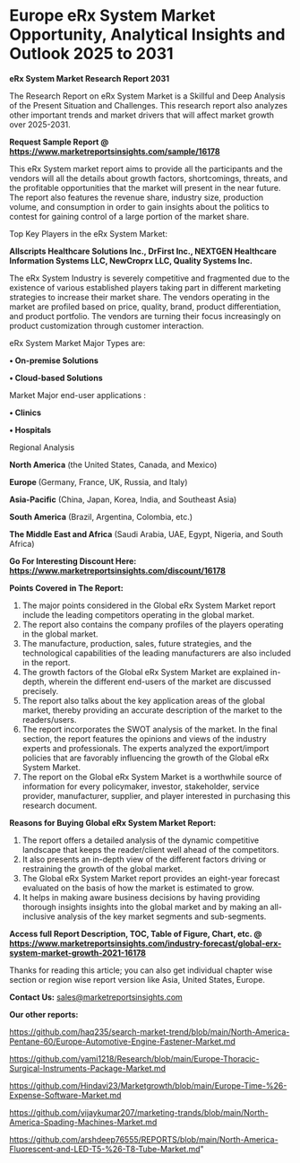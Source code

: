 # Europe eRx System Market Opportunity, Analytical Insights and Outlook 2025 to 2031

<strong>eRx System Market Research Report 2031</strong>

The Research Report on eRx System Market is a Skillful and Deep Analysis of the Present Situation and Challenges. This research report also analyzes other important trends and market drivers that will affect market growth over 2025-2031.

<strong>Request Sample Report @ <a href=https://www.marketreportsinsights.com/sample/16178>https://www.marketreportsinsights.com/sample/16178</a></strong>

This eRx System market report aims to provide all the participants and the vendors will all the details about growth factors, shortcomings, threats, and the profitable opportunities that the market will present in the near future. The report also features the revenue share, industry size, production volume, and consumption in order to gain insights about the politics to contest for gaining control of a large portion of the market share.

Top Key Players in the eRx System Market:

<strong>Allscripts Healthcare Solutions Inc., DrFirst Inc., NEXTGEN Healthcare Information Systems LLC, NewCroprx LLC, Quality Systems Inc.</strong>

The eRx System Industry is severely competitive and fragmented due to the existence of various established players taking part in different marketing strategies to increase their market share. The vendors operating in the market are profiled based on price, quality, brand, product differentiation, and product portfolio. The vendors are turning their focus increasingly on product customization through customer interaction.

eRx System Market Major Types are:

<strong>• On-premise Solutions

• Cloud-based Solutions</strong>

Market Major end-user applications :

<strong>• Clinics

• Hospitals</strong>

Regional Analysis

</u><strong><b>North America</b></strong> (the United States, Canada, and Mexico)

<strong><b>Europe </b></strong>(Germany, France, UK, Russia, and Italy)

<strong><b>Asia-Pacific</b></strong> (China, Japan, Korea, India, and Southeast Asia)

<strong><b>South America</b></strong> (Brazil, Argentina, Colombia, etc.)

<strong><b>The Middle East and Africa</b></strong> (Saudi Arabia, UAE, Egypt, Nigeria, and South Africa)

<strong>Go For Interesting Discount Here: <a href=https://www.marketreportsinsights.com/discount/16178>https://www.marketreportsinsights.com/discount/16178</a></strong>

<strong>Points Covered in The Report:</strong>
<ol>
  <li>The major points considered in the Global eRx System Market report include the leading competitors operating in the global market.</li>
  <li>The report also contains the company profiles of the players operating in the global market.</li>
  <li>The manufacture, production, sales, future strategies, and the technological capabilities of the leading manufacturers are also included in the report.</li>
  <li>The growth factors of the Global eRx System Market are explained in-depth, wherein the different end-users of the market are discussed precisely.</li>
  <li>The report also talks about the key application areas of the global market, thereby providing an accurate description of the market to the readers/users.</li>
  <li>The report incorporates the SWOT analysis of the market. In the final section, the report features the opinions and views of the industry experts and professionals. The experts analyzed the export/import policies that are favorably influencing the growth of the Global eRx System Market.</li>
  <li>The report on the Global eRx System Market is a worthwhile source of information for every policymaker, investor, stakeholder, service provider, manufacturer, supplier, and player interested in purchasing this research document.</li>
</ol>
<strong>Reasons for Buying Global eRx System Market Report:</strong>

<ol>
  <li>The report offers a detailed analysis of the dynamic competitive landscape that keeps the reader/client well ahead of the competitors.</li>
  <li>It also presents an in-depth view of the different factors driving or restraining the growth of the global market.</li>
  <li>The Global eRx System Market report provides an eight-year forecast evaluated on the basis of how the market is estimated to grow.</li>
  <li>It helps in making aware business decisions by having providing thorough insights insights into the global market and by making an all-inclusive analysis of the key market segments and sub-segments.</li>
</ol>
<strong>Access full Report Description, TOC, Table of Figure, Chart, etc. @ <a href=https://www.marketreportsinsights.com/industry-forecast/global-erx-system-market-growth-2021-16178>https://www.marketreportsinsights.com/industry-forecast/global-erx-system-market-growth-2021-16178</a></strong>


Thanks for reading this article; you can also get individual chapter wise section or region wise report version like Asia, United States, Europe.

<strong>Contact Us:</strong>
sales@marketreportsinsights.com

<strong>Our other reports:</strong>

<a href=https://github.com/haq235/search-market-trend/blob/main/North-America-Pentane-60/Europe-Automotive-Engine-Fastener-Market.md>https://github.com/haq235/search-market-trend/blob/main/North-America-Pentane-60/Europe-Automotive-Engine-Fastener-Market.md</a>

<a href=https://github.com/yami1218/Research/blob/main/Europe-Thoracic-Surgical-Instruments-Package-Market.md>https://github.com/yami1218/Research/blob/main/Europe-Thoracic-Surgical-Instruments-Package-Market.md</a>

<a href=https://github.com/Hindavi23/Marketgrowth/blob/main/Europe-Time-%26-Expense-Software-Market.md>https://github.com/Hindavi23/Marketgrowth/blob/main/Europe-Time-%26-Expense-Software-Market.md</a>

<a href=https://github.com/vijaykumar207/marketing-trands/blob/main/North-America-Spading-Machines-Market.md>https://github.com/vijaykumar207/marketing-trands/blob/main/North-America-Spading-Machines-Market.md</a>

<a href=https://github.com/arshdeep76555/REPORTS/blob/main/North-America-Fluorescent-and-LED-T5-%26-T8-Tube-Market.md>https://github.com/arshdeep76555/REPORTS/blob/main/North-America-Fluorescent-and-LED-T5-%26-T8-Tube-Market.md</a>"
